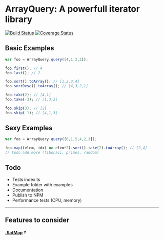 # ArrayQuery: A powerfull iterator library

[![Build Status](https://travis-ci.org/labs42io/array-query.svg?branch=dev)](https://travis-ci.org/labs42io/array-query)
[![Coverage Status](https://coveralls.io/repos/github/labs42io/array-query/badge.svg?branch=dev)](https://coveralls.io/github/labs42io/array-query?branch=dev)

## Basic Examples

```js
var foo = ArrayQuery.query([4,1,3,2]);

foo.first(); // 4
foo.last(); // 2

foo.sort().toArray(); // [1,2,3,4]
foo.sortDesc().toArray(); // [4,3,2,1]

foo.take(2); // [4,1]
foo.take(-3); // [1,3,2]

foo.skip(3); // [2]
foo.skip(-1); // [4,1,3]
```

## Sexy Examples

```js
var foo = ArrayQuery.query([6,1,5,4,2,3]);

foo.map((elem, idx) => elem*2).sort().take(2).toArray(); // [2,4]
// todo add more (fibonaci, primes, random)

```


## Todo
* Tests index.ts
* Example folder with examples
* Documentation
* Publish to NPM
* Performance tests (CPU, memory)

---

## Features to consider
#### [.flatMap](https://developer.mozilla.org/en-US/docs/Web/JavaScript/Reference/Global_Objects/Array/flatMap) ?